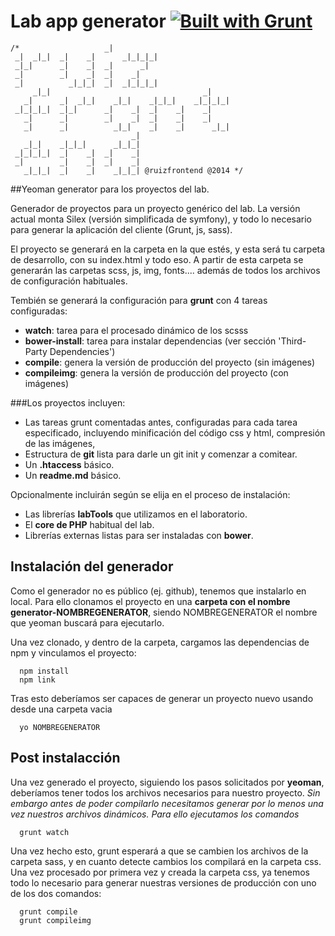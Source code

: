 ﻿# Lab app generator [![Built with Grunt](https://cdn.gruntjs.com/builtwith.png)](http://gruntjs.com/)


```
/*                   _|
 _|  _|_|  _|    _|      _|_|_|_|
 _|_|      _|    _|  _|      _|
 _|        _|    _|  _|    _|
 _|          _|_|_|  _|  _|_|_|_|
     _|_|                                  _|
   _|      _|  _|_|    _|_|    _|_|_|    _|_|_|_|  
 _|_|_|_|  _|_|      _|    _|  _|    _|    _|
   _|      _|        _|    _|  _|    _|    _|
   _|      _|          _|_|    _|    _|      _|_|
                           _|
   _|_|    _|_|_|      _|_|_|
 _|_|_|_|  _|    _|  _|    _|
 _|        _|    _|  _|    _|
   _|_|_|  _|    _|    _|_|_| @ruizfrontend @2014 */
```

##Yeoman generator para los proyectos del lab.

Generador de proyectos para un proyecto genérico del lab. La versión actual monta Silex (versión simplificada de symfony), y todo lo necesario para generar la aplicación del cliente (Grunt, js, sass).

El proyecto se generará en la carpeta en la que estés, y esta será tu carpeta de desarrollo, con su index.html y todo eso. A partir de esta carpeta se generarán las carpetas scss, js, img, fonts.... además de todos los archivos de configuración habituales.

Tembién se generará la configuración para **grunt** con 4 tareas configuradas:

- **watch**: tarea para el procesado dinámico de los scsss
- **bower-install**: tarea para instalar dependencias (ver sección 'Third-Party Dependencies')
- **compile**: genera la versión de producción del proyecto (sin imágenes)
- **compileimg**: genera la versión de producción del proyecto (con imágenes)

###Los proyectos incluyen: 

- Las tareas grunt comentadas antes, configuradas para cada tarea especificado, incluyendo minificación del código css y html, compresión de las imágenes, 
- Estructura de **git** lista para darle un git init y comenzar a comitear.
- Un **.htaccess** básico.
- Un **readme.md** básico.

Opcionalmente incluirán según se elija en el proceso de instalación:

- Las librerías **labTools** que utilizamos en el laboratorio.
- El **core de PHP** habitual del lab.
- Librerías externas listas para ser instaladas con **bower**.

## Instalación del generador

Como el generador no es público (ej. github), tenemos que instalarlo en local. Para ello clonamos el proyecto en una **carpeta con el nombre generator-NOMBREGENERATOR**, siendo NOMBREGENERATOR el nombre que yeoman buscará para ejecutarlo. 

Una vez clonado, y dentro de la carpeta, cargamos las dependencias de npm y vinculamos el proyecto:

```
  npm install
  npm link
```

Tras esto deberíamos ser capaces de generar un proyecto nuevo usando desde una carpeta vacia

```
  yo NOMBREGENERATOR
```

## Post instalacción

Una vez generado el proyecto, siguiendo los pasos solicitados por **yeoman**, deberíamos tener todos los archivos necesarios para nuestro proyecto. *Sin embargo antes de poder compilarlo necesitamos generar por lo menos una vez nuestros archivos dinámicos. Para ello ejecutamos los comandos*

```
  grunt watch
```

Una vez hecho esto, grunt esperará a que se cambien los archivos de la carpeta sass, y en cuanto detecte cambios los compilará en la carpeta css. Una vez procesado por primera vez y creada la carpeta css, ya tenemos todo lo necesario para generar nuestras versiones de producción con uno de los dos comandos:

```
  grunt compile
  grunt compileimg
```

